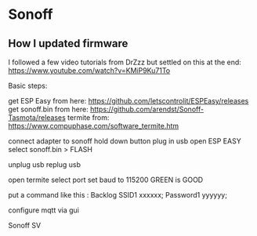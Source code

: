 <h1>Sonoff</h1>

<h2>How I updated firmware</h2>

I followed a few video tutorials from DrZzz but settled on this at the end:
https://www.youtube.com/watch?v=KMiP9Ku71To


Basic steps:

get ESP Easy from here: https://github.com/letscontrolit/ESPEasy/releases
get sonoff.bin from here: https://github.com/arendst/Sonoff-Tasmota/releases
termite from: https://www.compuphase.com/software_termite.htm


connect adapter to sonoff
hold down button
plug in usb
open ESP EASY
select sonoff.bin > FLASH

unplug usb
replug usb

open termite
select port
set baud to 115200
GREEN is GOOD

put a command like this :
Backlog SSID1 xxxxxx; Password1 yyyyyy;

configure mqtt via gui

Sonoff SV



